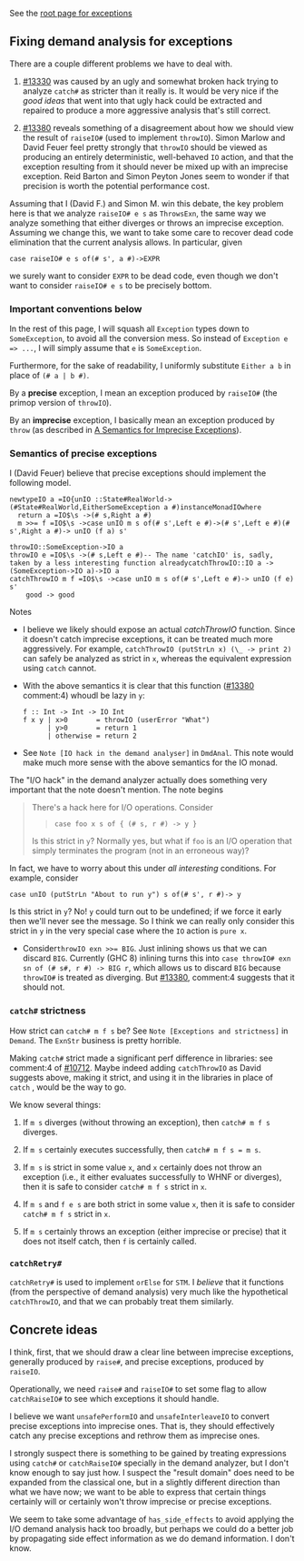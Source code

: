 
See the [root page for exceptions](exceptions)

## Fixing demand analysis for exceptions


There are a couple different problems we have to deal with.

1. [\#13330](https://gitlab.haskell.org//ghc/ghc/issues/13330) was caused by an ugly and somewhat broken hack trying to analyze `catch#` as stricter than it really is. It would be very nice if the *good ideas* that went into that ugly hack could be extracted and repaired to produce a more aggressive analysis that's still correct.

1. [\#13380](https://gitlab.haskell.org//ghc/ghc/issues/13380) reveals something of a disagreement about how we should view the result of `raiseIO#` (used to implement `throwIO`). Simon Marlow and David Feuer feel pretty strongly that `throwIO` should be viewed as producing an entirely deterministic, well-behaved `IO` action, and that the exception resulting from it should never be mixed up with an imprecise exception. Reid Barton and Simon Peyton Jones seem to wonder if that precision is worth the potential performance cost.


Assuming that I (David F.) and Simon M. win this debate, the key problem here is that we analyze `raiseIO# e s` as `ThrowsExn`, the same way we analyze something that either diverges or throws an imprecise exception. Assuming we change this, we want to take some care to recover dead code elimination that the current analysis allows. In particular, given

```
case raiseIO# e s of(# s', a #)->EXPR
```


we surely want to consider `EXPR` to be dead code, even though we don't want to consider `raiseIO# e s` to be precisely bottom.

### Important conventions below


In the rest of this page, I will squash all `Exception` types down to `SomeException`, to avoid all the conversion mess. So instead of `Exception e => ...`, I will simply assume that `e` is `SomeException`.


Furthermore, for the sake of readability, I uniformly substitute `Either a b` in place of `(# a | b #)`.


By a **precise** exception, I mean an exception produced by `raiseIO#` (the primop version of `throwIO`).


By an **imprecise** exception, I basically mean an exception produced by `throw` (as described in [ A Semantics for Imprecise Exceptions](https://www.microsoft.com/en-us/research/publication/a-semantics-for-imprecise-exceptions/)).

### Semantics of precise exceptions


I (David Feuer) believe that precise exceptions should implement the following model.

```
newtypeIO a =IO{unIO ::State#RealWorld->(#State#RealWorld,EitherSomeException a #)instanceMonadIOwhere
  return a =IO$\s ->(# s,Right a #)
  m >>= f =IO$\s ->case unIO m s of(# s',Left e #)->(# s',Left e #)(# s',Right a #)-> unIO (f a) s'

throwIO::SomeException->IO a
throwIO e =IO$\s ->(# s,Left e #)-- The name 'catchIO' is, sadly, taken by a less interesting function alreadycatchThrowIO::IO a ->(SomeException->IO a)->IO a
catchThrowIO m f =IO$\s ->case unIO m s of(# s',Left e #)-> unIO (f e) s'
    good -> good
```


Notes

- I believe we likely should expose an actual *catchThrowIO* function. Since it doesn't catch imprecise exceptions, it can be treated much more aggressively. For example, `catchThrowIO (putStrLn x) (\_ -> print 2)` can safely be analyzed as strict in `x`, whereas the equivalent expression using `catch` cannot.

- With the above semantics it is clear that this function ([\#13380](https://gitlab.haskell.org//ghc/ghc/issues/13380) comment:4) whoudl be lazy in `y`:

  ```wiki
  f :: Int -> Int -> IO Int
  f x y | x>0       = throwIO (userError "What")
        | y>0       = return 1
        | otherwise = return 2
  ```

- See `Note [IO hack in the demand analyser]` in `DmdAnal`.  This note would make much more sense with the above semantics for the IO monad.


The "I/O hack" in the demand analyzer actually does something very important that the note doesn't mention. The note begins

>
> There's a hack here for I/O operations.  Consider
>
> > `case foo x s of { (# s, r #) -> y }`
>
>
> Is this strict in `y`?  Normally yes, but what if `foo` is an I/O
> operation that simply terminates the program (not in an erroneous way)?


In fact, we have to worry about this under *all interesting* conditions. For example, consider

```
case unIO (putStrLn "About to run y") s of(# s', r #)-> y
```


Is this strict in `y`? No! `y` could turn out to be undefined; if we force it early then we'll never see the message. So I think we can really only consider this strict in `y` in the very special case where the `IO` action is `pure x`.

- Consider`throwIO exn >>= BIG`.  Just inlining shows us that we can discard `BIG`.  Currently (GHC 8) inlining turns this into `case throwIO# exn sn of (# s#, r #) -> BIG r`, which allows us to discard `BIG` because `throwIO#` is treated as diverging.  But [\#13380](https://gitlab.haskell.org//ghc/ghc/issues/13380), comment:4 suggests that it should not.

### `catch#` strictness


How strict can `catch# m f s` be? See `Note [Exceptions and strictness]` in `Demand`.  The `ExnStr` business is pretty horrible.


Making `catch#` strict made a significant perf difference in libraries: see comment:4 of [\#10712](https://gitlab.haskell.org//ghc/ghc/issues/10712).   Maybe indeed adding `catchThrowIO` as David suggests above, making it strict, and using it in the libraries in place of `catch` , would be the way to go.


We know several things:

1. If `m s` diverges (without throwing an exception), then `catch# m f s` diverges.

1. If `m s` certainly executes successfully, then `catch# m f s = m s`.

1. If `m s` is strict in some value `x`, and `x` certainly does not throw an exception (i.e., it either evaluates successfully to WHNF or diverges), then it is safe to consider `catch# m f s` strict in `x`.

1. If `m s` and `f e s` are both strict in some value `x`, then it is safe to consider `catch# m f s` strict in `x`.

1. If `m s` certainly throws an exception (either imprecise or precise) that it does not itself catch, then `f` is certainly called.

### `catchRetry#`

`catchRetry#` is used to implement `orElse` for `STM`. I *believe* that it functions (from the perspective of demand analysis) very much like the hypothetical `catchThrowIO`, and that we can probably treat them similarly.

## Concrete ideas


I think, first, that we should draw a clear line between imprecise exceptions, generally produced by `raise#`, and precise exceptions, produced by `raiseIO`.


Operationally, we need `raise#` and `raiseIO#` to set some flag to allow `catchRaiseIO#` to see which exceptions it should handle.


I believe we want `unsafePerformIO` and `unsafeInterleaveIO` to convert precise exceptions into imprecise ones. That is, they should effectively catch any precise exceptions and rethrow them as imprecise ones.


I strongly suspect there is something to be gained by treating expressions using `catch#` or `catchRaiseIO#` specially in the demand analyzer, but I don't know enough to say just how. I suspect the "result domain" does need to be expanded from the classical one, but in a slightly different direction than what we have now; we want to be able to express that certain things certainly will or certainly won't throw imprecise or precise exceptions.


We seem to take some advantage of `has_side_effects` to avoid applying the I/O demand analysis hack too broadly, but perhaps we could do a better job by propagating side effect information as we do demand information. I don't know.
